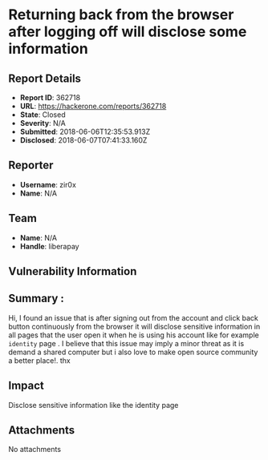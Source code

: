 # Returning back from the browser after logging off will disclose some information

## Report Details
- **Report ID**: 362718
- **URL**: https://hackerone.com/reports/362718
- **State**: Closed
- **Severity**: N/A
- **Submitted**: 2018-06-06T12:35:53.913Z
- **Disclosed**: 2018-06-07T07:41:33.160Z

## Reporter
- **Username**: zir0x
- **Name**: N/A

## Team
- **Name**: N/A
- **Handle**: liberapay

## Vulnerability Information
Summary :
---------
Hi,
I found an issue that is after signing out from the account and click back button continuously from the browser it will disclose sensitive information in all pages that the user open it when he is using his account like for example ```identity``` page . I believe that this issue may imply a minor threat as it is demand a shared computer but i also love to make open source community a better place!. thx

## Impact

Disclose sensitive information like the identity  page

## Attachments
No attachments
